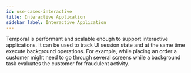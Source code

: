 ```yaml
---
id: use-cases-interactive
title: Interactive Application
sidebar_label: Interactive Application
---
```


Temporal is performant and scalable enough to support interactive applications. It can be used to track UI session state and
at the same time execute background operations. For example, while placing an order a customer might need to go through several screens while a background task evaluates the customer for fraudulent activity.
